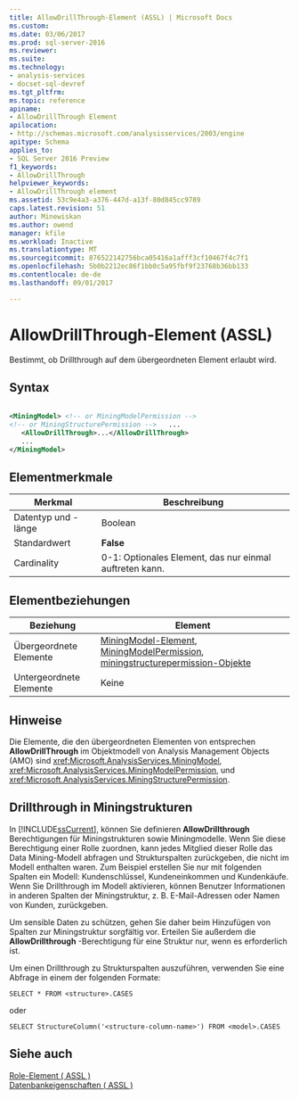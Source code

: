 ```yaml
---
title: AllowDrillThrough-Element (ASSL) | Microsoft Docs
ms.custom: 
ms.date: 03/06/2017
ms.prod: sql-server-2016
ms.reviewer: 
ms.suite: 
ms.technology:
- analysis-services
- docset-sql-devref
ms.tgt_pltfrm: 
ms.topic: reference
apiname:
- AllowDrillThrough Element
apilocation:
- http://schemas.microsoft.com/analysisservices/2003/engine
apitype: Schema
applies_to:
- SQL Server 2016 Preview
f1_keywords:
- AllowDrillThrough
helpviewer_keywords:
- AllowDrillThrough element
ms.assetid: 53c9e4a3-a376-447d-a13f-80d845cc9789
caps.latest.revision: 51
author: Minewiskan
ms.author: owend
manager: kfile
ms.workload: Inactive
ms.translationtype: MT
ms.sourcegitcommit: 876522142756bca05416a1afff3cf10467f4c7f1
ms.openlocfilehash: 5b0b2212ec86f1bb0c5a95fbf9f23768b36bb133
ms.contentlocale: de-de
ms.lasthandoff: 09/01/2017

---
```

# <a name="allowdrillthrough-element-assl"></a>AllowDrillThrough-Element (ASSL)
  Bestimmt, ob Drillthrough auf dem übergeordneten Element erlaubt wird.  
  
## <a name="syntax"></a>Syntax  
  
```xml  
  
<MiningModel> <!-- or MiningModelPermission -->  
<!-- or MiningStructurePermission -->   ...  
   <AllowDrillThrough>...</AllowDrillThrough>  
   ...  
</MiningModel>  
```  
  
## <a name="element-characteristics"></a>Elementmerkmale  
  
|Merkmal|Beschreibung|  
|--------------------|-----------------|  
|Datentyp und -länge|Boolean|  
|Standardwert|**False**|  
|Cardinality|0-1: Optionales Element, das nur einmal auftreten kann.|  
  
## <a name="element-relationships"></a>Elementbeziehungen  
  
|Beziehung|Element|  
|------------------|-------------|  
|Übergeordnete Elemente|[MiningModel-Element](../../../analysis-services/scripting/objects/miningmodel-element-assl.md), [MiningModelPermission](../../../analysis-services/scripting/objects/miningmodelpermission-element-assl.md), [miningstructurepermission-Objekte](../../../analysis-services/scripting/objects/miningstructurepermission-element-assl.md)|  
|Untergeordnete Elemente|Keine|  
  
## <a name="remarks"></a>Hinweise  
 Die Elemente, die den übergeordneten Elementen von entsprechen **AllowDrillThrough** im Objektmodell von Analysis Management Objects (AMO) sind <xref:Microsoft.AnalysisServices.MiningModel>, <xref:Microsoft.AnalysisServices.MiningModelPermission>, und <xref:Microsoft.AnalysisServices.MiningStructurePermission>.  
  
## <a name="drillthrough-on-mining-structures"></a>Drillthrough in Miningstrukturen  
 In [!INCLUDE[ssCurrent](../../../includes/sscurrent-md.md)], können Sie definieren **AllowDrillthrough** Berechtigungen für Miningstrukturen sowie Miningmodelle. Wenn Sie diese Berechtigung einer Rolle zuordnen, kann jedes Mitglied dieser Rolle das Data Mining-Modell abfragen und Strukturspalten zurückgeben, die nicht im Modell enthalten waren. Zum Beispiel erstellen Sie nur mit folgenden Spalten ein Modell: Kundenschlüssel, Kundeneinkommen und Kundenkäufe. Wenn Sie Drillthrough im Modell aktivieren, können Benutzer Informationen in anderen Spalten der Miningstruktur, z.&nbsp;B. E-Mail-Adressen oder Namen von Kunden, zurückgeben.  
  
 Um sensible Daten zu schützen, gehen Sie daher beim Hinzufügen von Spalten zur Miningstruktur sorgfältig vor. Erteilen Sie außerdem die **AllowDrillthrough** -Berechtigung für eine Struktur nur, wenn es erforderlich ist.  
  
 Um einen Drillthrough zu Strukturspalten auszuführen, verwenden Sie eine Abfrage in einem der folgenden Formate:  
  
 `SELECT * FROM <structure>.CASES`  
  
 oder  
  
 `SELECT StructureColumn('<structure-column-name>') FROM <model>.CASES`  
  
## <a name="see-also"></a>Siehe auch  
 [Role-Element &#40; ASSL &#41;](../../../analysis-services/scripting/objects/role-element-assl.md)   
 [Datenbankeigenschaften &#40; ASSL &#41;](../../../analysis-services/scripting/properties/properties-assl.md)  
  
  

